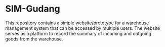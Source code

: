 # SIM-Gudang
This repository contains a simple website/prototype for a warehouse management system that can be accessed by multiple users. The website serves as a platform to record the summary of incoming and outgoing goods from the warehouse.
